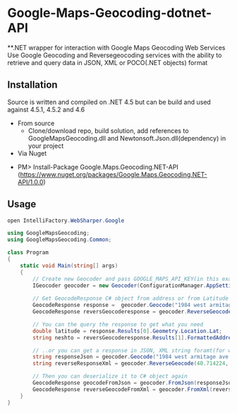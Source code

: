# Google-Maps-Geocoding-dotnet-API
**.NET wrapper for interaction with Google Maps Geocoding Web Services 
Use Google Geocoding and Reversegeocoding services with the ability to retrieve and query data in JSON, XML or POCO(.NET objects) format

## Installation
Source is written and compiled on .NET 4.5 but can be build and used against 4.5.1, 4.5.2 and 4.6
* From source
  - Clone/download repo, build solution, add references to GoogleMapsGeocoding.dll and Newtonsoft.Json.dll(dependency) in your project 
* Via Nuget
 - PM> Install-Package Google.Maps.Geocoding.NET-API  (https://www.nuget.org/packages/Google.Maps.Geocoding.NET-API/1.0.0)

## Usage

```csharp
open IntelliFactory.WebSharper.Google

using GoogleMapsGeocoding;
using GoogleMapsGeocoding.Common;

class Program
{
    static void Main(string[] args)
    {
        // Create new Geocoder and pass GOOGLE_MAPS_API_KEY(in this example it's stored in .config)
        IGeocoder geocoder = new Geocoder(ConfigurationManager.AppSettings["GOOGLE_MAPS_API_KEY"]);
        
        // Get GeocodeResponse C# object from address or from Latitude Longitude(reverse geocoding) 
        GeocodeResponse response =  geocoder.Geocode("1984 west armitage ave chicago il");
        GeocodeResponse reversGeocoderesponse = geocoder.ReverseGeocode(40.714224, -73.961452);

        // You can the query the response to get what you need
        double latitude = response.Results[0].Geometry.Location.Lat;
        string neshto = reversGeocoderesponse.Results[1].FormattedAddress;

        // ..or you can get a response in JSON, XML string foramt(for whatever reason) and "play" with it
        string responseJson = geocoder.Geocode("1984 west armitage ave chicago il", ResponseFormat.JSON);
        string reverseResponseXml = geocoder.ReverseGeocode(40.714224, -73.961452, ResponseFormat.XML);

        // Then you can deserialize it to C# object again
        GeocodeResponse geocodeFromJson = geocoder.FromJson(responseJson);
        GeocodeResponse reverseGeocodeFromXml = geocoder.FromXml(reverseResponseXml);           
    }
}
```

